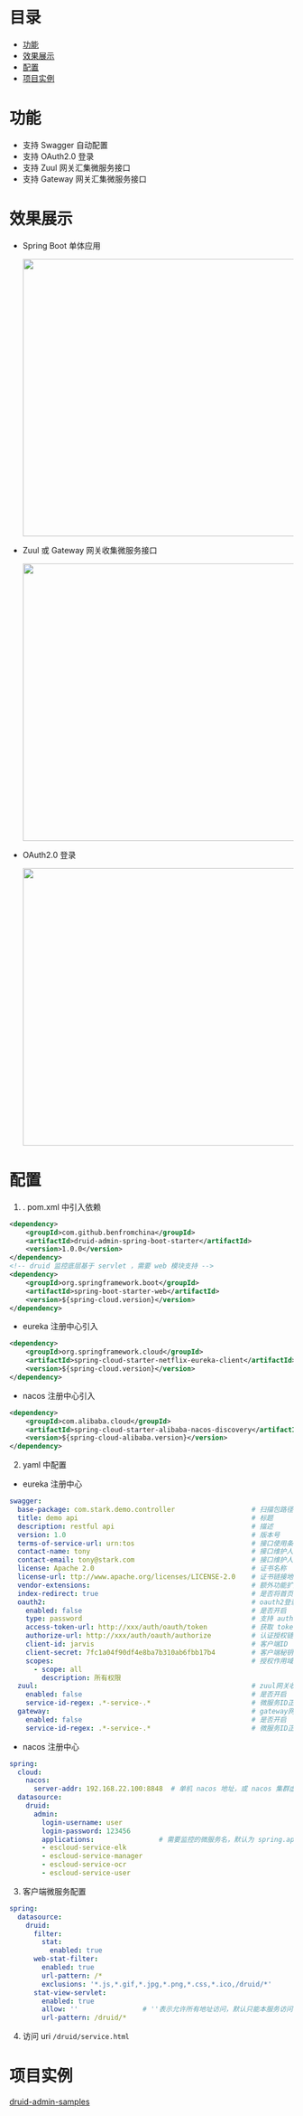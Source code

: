 # 目录

- [功能](#功能)
- [效果展示](#效果展示)
- [配置](#配置)
- [项目实例](#项目实例)

# 功能

- 支持 Swagger 自动配置
- 支持 OAuth2.0 登录
- 支持 Zuul 网关汇集微服务接口
- 支持 Gateway 网关汇集微服务接口

# 效果展示

- Spring Boot 单体应用

  <img src="docs/lib/standalone.png" width="864" height="491">

- Zuul 或 Gateway 网关收集微服务接口
  
  <img src="docs/lib/gateway.png" width="864" height="491">
  
- OAuth2.0 登录
  
  <img src="docs/lib/oauth2.png" width="864" height="491">


# 配置

1. . pom.xml 中引入依赖

```xml
<dependency>
    <groupId>com.github.benfromchina</groupId>
    <artifactId>druid-admin-spring-boot-starter</artifactId>
    <version>1.0.0</version>
</dependency>
<!-- druid 监控底层基于 servlet ，需要 web 模块支持 -->
<dependency>
    <groupId>org.springframework.boot</groupId>
    <artifactId>spring-boot-starter-web</artifactId>
    <version>${spring-cloud.version}</version>
</dependency>
```

- eureka 注册中心引入

```xml
<dependency>
    <groupId>org.springframework.cloud</groupId>
    <artifactId>spring-cloud-starter-netflix-eureka-client</artifactId>
    <version>${spring-cloud.version}</version>
</dependency>
```

- nacos 注册中心引入

```xml
<dependency>
    <groupId>com.alibaba.cloud</groupId>
    <artifactId>spring-cloud-starter-alibaba-nacos-discovery</artifactId>
    <version>${spring-cloud-alibaba.version}</version>
</dependency>
```

2. yaml 中配置

- eureka 注册中心

```yml
swagger:
  base-package: com.stark.demo.controller                   # 扫描包路径
  title: demo api                                           # 标题
  description: restful api                                  # 描述
  version: 1.0                                              # 版本号
  terms-of-service-url: urn:tos                             # 接口使用条件说明
  contact-name: tony                                        # 接口维护人姓名
  contact-email: tony@stark.com                             # 接口维护人电子邮件
  license: Apache 2.0                                       # 证书名称
  license-url: ttp://www.apache.org/licenses/LICENSE-2.0    # 证书链接地址
  vendor-extensions:                                        # 额外功能扩展
  index-redirect: true                                      # 是否将首页 {"/", "/index"} 重定向到 swagger 接口文档页
  oauth2:                                                   # oauth2登录配置
    enabled: false                                          # 是否开启
    type: password                                          # 支持 authorization_code(授权码)、password(密码)
    access-token-url: http://xxx/auth/oauth/token           # 获取 token 链接地址
    authorize-url: http://xxx/auth/oauth/authorize          # 认证授权链接地址
    client-id: jarvis                                       # 客户端ID
    client-secret: 7fc1a04f90df4e8ba7b310ab6fbb17b4         # 客户端秘钥
    scopes:                                                 # 授权作用域列表，scope 和 description 自定义
      - scope: all
        description: 所有权限
  zuul:                                                     # zuul网关收集微服务接口统一展示
    enabled: false                                          # 是否开启
    service-id-regex: .*-service-.*                         # 微服务ID正则，匹配的微服务收集swagger
  gateway:                                                  # gateway网关收集微服务接口统一展示
    enabled: false                                          # 是否开启
    service-id-regex: .*-service-.*                         # 微服务ID正则，匹配的微服务收集swagger
```

- nacos 注册中心

```yml
spring:
  cloud:
    nacos:
      server-addr: 192.168.22.100:8848  # 单机 nacos 地址，或 nacos 集群虚拟 IP
  datasource:
    druid:
      admin:
        login-username: user
        login-password: 123456
        applications:                # 需要监控的微服务名，默认为 spring.application.name
        - escloud-service-elk
        - escloud-service-manager
        - escloud-service-ocr
        - escloud-service-user
```

3. 客户端微服务配置

```yml
spring:
  datasource:
    druid:
      filter:
        stat:
          enabled: true
      web-stat-filter:
        enabled: true
        url-pattern: /*
        exclusions: '*.js,*.gif,*.jpg,*.png,*.css,*.ico,/druid/*'
      stat-view-servlet:
        enabled: true
        allow: ''                # ''表示允许所有地址访问，默认只能本服务访问
        url-pattern: /druid/*
```

4. 访问 uri `/druid/service.html`

# 项目实例

[druid-admin-samples](https://gitee.com/jarvis-lib/druid-admin-samples)

